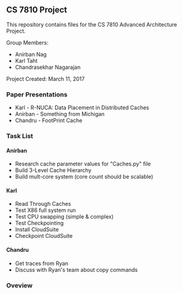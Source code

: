 ## CS 7810 Project

This repository contains files for the CS 7810 Advanced Architecture Project.

Group Members:
*	Anirban Nag
* Karl Taht
* Chandrasekhar Nagarajan

Project Created: March 11, 2017

### Paper Presentations
*	Karl    - R-NUCA: Data Placement in Distributed Caches
* Anirban - Something from Michigan
* Chandru - FootPrint Cache 


### Task List

#### Anirban

* Research cache parameter values for "Caches.py" file
* Build 3-Level Cache Hierarchy
* Build mult-core system (core count should be scalable)

#### Karl

* Read Through Caches
* Test X86 full system run
* Test CPU swapping (simple & complex)
* Test Checkpointing
* Install CloudSuite
* Checkpoint CloudSuite

#### Chandru

*	Get traces from Ryan
*	Discuss with Ryan's team about copy commands

### Oveview


